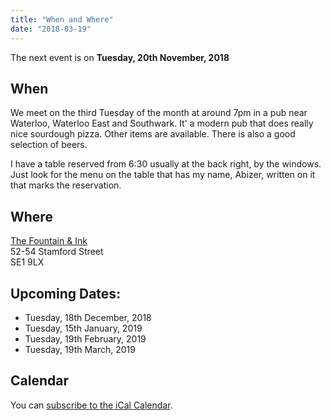 ```yaml
---
title: "When and Where"
date: "2018-03-19"
---
```


The next event is on **Tuesday, 20th November, 2018**

## When
We meet on the third Tuesday of the month at around 7pm in a pub near Waterloo, Waterloo East and Southwark. It' a modern pub that does really nice sourdough pizza. Other items are available. There is also a good selection of beers.

I have a table reserved from 6:30 usually at the back right, by the windows. Just look for the menu on the table that has my name, Abizer, written on it that marks the reservation.


## Where

[The Fountain & Ink](http://www.fountainandink.co.uk)</br>
52-54 Stamford Street</br>
SE1 9LX

## Upcoming Dates:

* Tuesday, 18th December, 2018
* Tuesday, 15th January, 2019
* Tuesday, 19th February, 2019
* Tuesday, 19th March, 2019


## Calendar

You can [subscribe to the iCal Calendar](webcal://p03-calendarws.icloud.com/ca/subscribe/1/eVtuCzY9Zg46tw0CtC3Sj7762GdUkJ3vEBDX5fHPmowFYc6Xg7RLgml2Bo-Ti9s4FjGi40O_ycWyEQdiD28NkKu5gKE4zBKK4VADmSeS5OI).